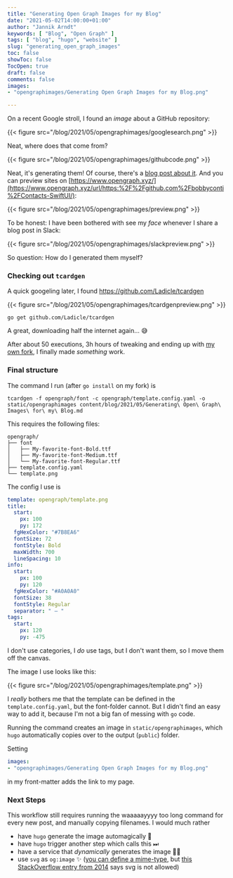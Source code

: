 ```yaml
---
title: "Generating Open Graph Images for my Blog"
date: "2021-05-02T14:00:00+01:00"
author: "Jannik Arndt"
keywords: [ "Blog", "Open Graph" ]
tags: [ "blog", "hugo", "website" ]
slug: "generating_open_graph_images"
toc: false
showToc: false
TocOpen: true
draft: false
comments: false
images:
- "opengraphimages/Generating Open Graph Images for my Blog.png"

---
```


<!--more-->

On a recent Google stroll, I found an _image_ about a GitHub repository:

{{< figure src="/blog/2021/05/opengraphimages/googlesearch.png" >}}

Neat, where does that come from?

{{< figure src="/blog/2021/05/opengraphimages/githubcode.png" >}}

Neat, it's generating them! Of course, there's a [blog post about it](https://github.blog/2019-04-17-custom-open-graph-images-for-repositories/).
And you can preview sites on [https://www.opengraph.xyz/](https://www.opengraph.xyz/url/https:%2F%2Fgithub.com%2Fbobbyconti%2FContacts-SwiftUI/):

{{< figure src="/blog/2021/05/opengraphimages/preview.png" >}}

To be honest: I have been bothered with see my _face_ whenever I share a blog post in Slack:

{{< figure src="/blog/2021/05/opengraphimages/slackpreview.png" >}}

So question: How do I generated them myself?

### Checking out `tcardgen`

A quick googeling later, I found https://github.com/Ladicle/tcardgen

{{< figure src="/blog/2021/05/opengraphimages/tcardgenpreview.png" >}}

```shell
go get github.com/Ladicle/tcardgen
```

A great, downloading half the internet again… 😅 

After about 50 executions, 3h hours of tweaking and ending up with [my own fork](https://github.com/JannikArndt/tcardgen), I finally made _something_ work.

### Final structure

The command I run (after `go install` on my fork) is

```shell
tcardgen -f opengraph/font -c opengraph/template.config.yaml -o static/opengraphimages content/blog/2021/05/Generating\ Open\ Graph\ Images\ for\ my\ Blog.md
```

This requires the following files:

```
opengraph/
├── font
│   ├── My-favorite-font-Bold.ttf
│   ├── My-favorite-font-Medium.ttf
│   └── My-favorite-font-Regular.ttf
├── template.config.yaml
└── template.png
```

The config I use is

```yaml
template: opengraph/template.png
title:
  start:
    px: 100
    py: 172
  fgHexColor: "#7B8EA6"
  fontSize: 72
  fontStyle: Bold
  maxWidth: 700
  lineSpacing: 10
info:
  start:
    px: 100
    py: 120
  fgHexColor: "#A0A0A0"
  fontSize: 38
  fontStyle: Regular
  separator: " — "
tags:
  start:
    px: 120
    py: -475
```

I don't use categories, I _do_ use tags, but I don't want them, so I move them off the canvas.

The image I use looks like this:

{{< figure src="/blog/2021/05/opengraphimages/template.png" >}}

I _really_ bothers me that the template can be defined in the `template.config.yaml`, but the font-folder cannot. But I didn't find an easy way to add it, because I'm not a big fan of messing with `go` code.

Running the command creates an image in `static/opengraphimages`, which `hugo` automatically copies over to the output (`public`) folder.

Setting

```yaml
images:
- "opengraphimages/Generating Open Graph Images for my Blog.png"
```

in my front-matter adds the link to my page. 

### Next Steps

This workflow still requires running the waaaaayyyy too long command for every new post, and manually copying filenames. I would much rather

* have `hugo` generate the image automagically 🧙
* have `hugo` trigger another step which calls this ⏭
* have a service that _dynamically_ generates the image 🧑‍🎨
* use `svg` as `og:image` ✨ ([you can define a mime-type](https://ogp.me/#structured), but [this StackOverflow entry from 2014](https://stackoverflow.com/questions/21636503/use-svg-as-ogimage) says svg is not allowed)